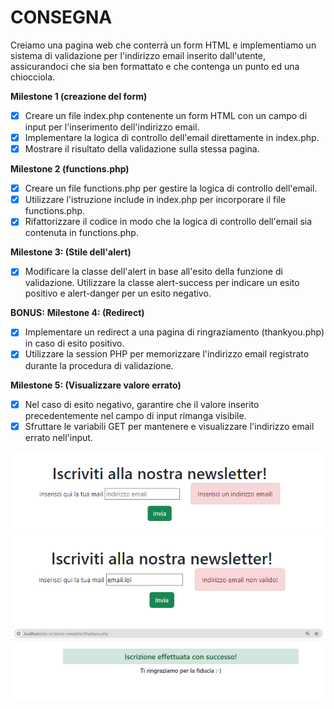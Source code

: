# CONSEGNA
Creiamo una pagina web che conterrà un form HTML e implementiamo un sistema di validazione per l'indirizzo email inserito dall'utente, assicurandoci che sia ben formattato e che contenga un punto ed una chiocciola.

**Milestone 1 (creazione del form)**
- [x] Creare un file index.php contenente un form HTML con un campo di input per l'inserimento dell'indirizzo email.
- [x] Implementare la logica di controllo dell'email direttamente in index.php.
- [x] Mostrare il risultato della validazione sulla stessa pagina.

**Milestone 2 (functions.php)**
- [x] Creare un file functions.php per gestire la logica di controllo dell'email.
- [x] Utilizzare l'istruzione include in index.php per incorporare il file functions.php.
- [x] Rifattorizzare il codice in modo che la logica di controllo dell'email sia contenuta in functions.php.

**Milestone 3: (Stile dell'alert)**
- [x] Modificare la classe dell'alert in base all'esito della funzione di validazione.
Utilizzare la classe alert-success per indicare un esito positivo e alert-danger per un esito negativo.

**BONUS:**
**Milestone 4: (Redirect)**
- [x] Implementare un redirect a una pagina di ringraziamento (thankyou.php) in caso di esito positivo.
- [x] Utilizzare la session PHP per memorizzare l'indirizzo email registrato durante la procedura di validazione.

**Milestone 5: (Visualizzare valore errato)**
- [x] Nel caso di esito negativo, garantire che il valore inserito precedentemente nel campo di input rimanga visibile.
- [x] Sfruttare le variabili GET per mantenere e visualizzare l'indirizzo email errato nell'input.

![preview1](img/empty.png)
![preview1](img/invalid.png)
![preview1](img/success.png)